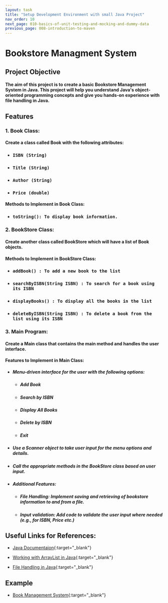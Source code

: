 ```yaml
---
layout: task
title: "Setup Development Environment with small Java Project"
nav_order: 10
next_page: 010-basics-of-unit-testing-and-mocking-and-dummy-data
previous_page: 008-introduction-to-maven
---
```

# **Bookstore Managment System**

## Project Objective
#### **The aim of this project is to create a basic Bookstore Management System in Java. This project will help you understand Java's object-oriented programming concepts and give you hands-on experience with file handling in Java.**
## Features
### 1. Book Class: 
#### **Create a class called Book with the following attributes:**

- ### **```ISBN (String)```**

- ### **```Title (String)```**

- ### **```Author (String)```**

- ### **```Price (double)```**

#### **Methods to Implement in Book Class:**
- ### **```toString(): To display book information.```**

### 2. BookStore Class:
#### **Create another class called BookStore which will have a list of Book objects.**
#### **Methods to Implement in BookStore Class:**
- ### **```addBook() : To add a new book to the list```**
- ### **```searchByISBN(String ISBN) : To search for a book using its ISBN```**
- ### **```displayBooks() : To display all the books in the list```**
- ### **```deleteByISBN(String ISBN) : To delete a book from the list using its ISBN```**


### 3. Main Program: 
#### **Create a Main class that contains the main method and handles the user interface.**
#### **Features to Implement in Main Class:**
- ##### **Menu-driven interface for the user with the following options:**
    - ##### **Add Book**
    - ##### **Search by ISBN**
    - ##### **Display All Books**
    - ##### **Delete by ISBN**
    - ##### **Exit**

- ##### **Use a Scanner object to take user input for the menu options and details.**
- ##### **Call the appropriate methods in the BookStore class based on user input.**

- ##### **Additional Features:**
    - ##### **File Handling: Implement saving and retrieving of bookstore information to and from a file.**
    - ##### **Input validation: Add code to validate the user input where needed (e.g., for ISBN, Price etc.)**   

## Useful Links for References:

- [Java Documentaion](https://docs.oracle.com/javase/tutorial/){:target="_blank"}

- [Working with ArrayList in Java](https://docs.oracle.com/javase/8/docs/api/java/util/ArrayList.html){:target="_blank"}

- [File Handling in Java](https://www.w3schools.com/java/java_files.asp){:target="_blank"}

## Example
- [Book Management System](https://github.com/AbbasNassar/training-examples/tree/main/book-management-system){:target="_blank"}